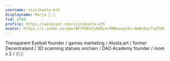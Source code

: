 ```yaml
---
username: viisikanta.eth
displayname: Marja 🎩 👾
fid: 4760
profile: https://warpcast.com/viisikanta.eth
avatar: https://i.seadn.io/gae/NFtPUKvFyKAELmrONNxouycEx-NwWcEwjYxgTeKXV2uJSofCXepxuQCipyRfP7bnrYjyXJRpLtoDORldJb8EyJlVQ66R9gstJPdB?w=500&auto=format
---
```

Transparent Eyeball founder / games marketing / Alusta.art / former Decentraland / 3D scanning statues onchain / DAO Academy founder / mom x 2 / 🇫🇮  
